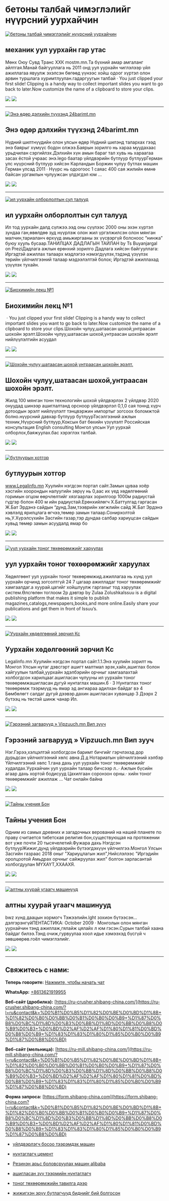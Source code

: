 # бетоны талбай чимэглэлийг нүүрсний уурхайчин

<a href="https://swt.shibang-china.com/?l=ru&img&k=%D0%B1%D0%B5%D1%82%D0%BE%D0%BD%D1%8B+%D1%82%D0%B0%D0%BB%D0%B1%D0%B0%D0%B9+%D1%87%D0%B8%D0%BC%D1%8D%D0%B3%D0%BB%D1%8D%D0%BB%D0%B8%D0%B9%D0%B3+%D0%BD%D2%AF%D2%AF%D1%80%D1%81%D0%BD%D0%B8%D0%B9+%D1%83%D1%83%D1%80%D1%85%D0%B0%D0%B9%D1%87%D0%B8%D0%BD" target="_blank">![бетоны талбай чимэглэлийг нүүрсний уурхайчин](http://static.shibang-china.com/all-800x300/271.jpg)</a>

## механик уул уурхайн гар утас
Мөнх Оюу Сувд Транс ХХК mostm.mn.Та бүхний амар амгаланг айлтгая.Манай байгууллага нь 2011 онд уул уурхайн чиглэлээр үйл ажиллагаа явуулж эхэлсэн бөгөөд үүнээс хойш одоог хүртэл олон арвин туршлага хуримтлуулан.гадаргуугын талбай&nbsp;&#0183;&#32;You just clipped your first slide! Clipping is a handy way to collect important slides you want to go back to later.Now customize the name of a clipboard to store your clips.


<a href="https://whatsapp.shibangsoft.com/WhatsApp.php" target="_blank" title="WhatsApp">![](http://static.shibang-china.com/icon/whatsapp.png)</a> <a href="https://swt.shibang-china.com/?l=ru&icon&k=%D0%B1%D0%B5%D1%82%D0%BE%D0%BD%D1%8B+%D1%82%D0%B0%D0%BB%D0%B1%D0%B0%D0%B9+%D1%87%D0%B8%D0%BC%D1%8D%D0%B3%D0%BB%D1%8D%D0%BB%D0%B8%D0%B9%D0%B3+%D0%BD%D2%AF%D2%AF%D1%80%D1%81%D0%BD%D0%B8%D0%B9+%D1%83%D1%83%D1%80%D1%85%D0%B0%D0%B9%D1%87%D0%B8%D0%BD" target="_blank">![](http://static.shibang-china.com/icon/chat-ru.png)</a>

---

<a href="https://swt.shibang-china.com/?l=ru&img&k=%D0%B1%D0%B5%D1%82%D0%BE%D0%BD%D1%8B+%D1%82%D0%B0%D0%BB%D0%B1%D0%B0%D0%B9+%D1%87%D0%B8%D0%BC%D1%8D%D0%B3%D0%BB%D1%8D%D0%BB%D0%B8%D0%B9%D0%B3+%D0%BD%D2%AF%D2%AF%D1%80%D1%81%D0%BD%D0%B8%D0%B9+%D1%83%D1%83%D1%80%D1%85%D0%B0%D0%B9%D1%87%D0%B8%D0%BD" target="_blank">![Энэ өдөр дэлхийн түүхэнд 24barimt.mn](http://static.shibang-china.com/all-800x300/344.jpg)</a>

## Энэ өдөр дэлхийн түүхэнд 24barimt.mn
Нүдний шилтнүүдийн олон улсын өдөр Нүдний шилэнд талархах гээд энэ баярыг хүмүүс бодон олжээ.Баярын зорилго нь хараа муудахаас урьдчилан сэргийлэх.Дэлхийн хүн амын бараг тал хувь нь хараагаа засах ёстой учраас энэ.lego баатар үйлдвэрийн бутлуур бутлуурГерман улс нүүрсний бутлуур хийсэн Карландын Боржин чулуу бутлах машин Герман улсад 2011 &#183; Нүүрс нь одоогоос 1 саяас 400 сая жилийн өмнө байсан ургамлын чулуужсан үлдэгдэл юм …


<a href="https://whatsapp.shibangsoft.com/WhatsApp.php" target="_blank" title="WhatsApp">![](http://static.shibang-china.com/icon/whatsapp.png)</a> <a href="https://swt.shibang-china.com/?l=ru&icon&k=%D0%B1%D0%B5%D1%82%D0%BE%D0%BD%D1%8B+%D1%82%D0%B0%D0%BB%D0%B1%D0%B0%D0%B9+%D1%87%D0%B8%D0%BC%D1%8D%D0%B3%D0%BB%D1%8D%D0%BB%D0%B8%D0%B9%D0%B3+%D0%BD%D2%AF%D2%AF%D1%80%D1%81%D0%BD%D0%B8%D0%B9+%D1%83%D1%83%D1%80%D1%85%D0%B0%D0%B9%D1%87%D0%B8%D0%BD" target="_blank">![](http://static.shibang-china.com/icon/chat-ru.png)</a>

---

<a href="https://swt.shibang-china.com/?l=ru&img&k=%D0%B1%D0%B5%D1%82%D0%BE%D0%BD%D1%8B+%D1%82%D0%B0%D0%BB%D0%B1%D0%B0%D0%B9+%D1%87%D0%B8%D0%BC%D1%8D%D0%B3%D0%BB%D1%8D%D0%BB%D0%B8%D0%B9%D0%B3+%D0%BD%D2%AF%D2%AF%D1%80%D1%81%D0%BD%D0%B8%D0%B9+%D1%83%D1%83%D1%80%D1%85%D0%B0%D0%B9%D1%87%D0%B8%D0%BD" target="_blank">![ил уурхайн олборлолтын сул талууд](http://static.shibang-china.com/all-800x300/708.jpg)</a>

## ил уурхайн олборлолтын сул талууд
Ил тод уурхайн далд сүлжээ.ээд оны сүүлээс 2000 оны эхэн хүртэл зундаа ган,өвөлдөө зуд нүүрлэж олон жил үргэлжилсэн олон мянган малчин,тариаланч өрхүүд амьжиргааны эх үүсвэргүй болсноос “нинжа” буюу хууль бусаар.ТАНИЛЦАХ ДАДЛАГЫН ТАЙЛАН by Ts Buyanjargal on PreziДадлага ажлын ерөнхий зорилго Дадлага хийсэн байгууллага: Иргэдтэй ажиллах талаарх мэдлэгээ нэмэгдүүлэх,тэдэнд үзүүлэх төрийн үйлчилгээний талаар мэдээлэлтэй болох; Иргэдтэй ажиллахад үзүүлэх тухайн.


<a href="https://whatsapp.shibangsoft.com/WhatsApp.php" target="_blank" title="WhatsApp">![](http://static.shibang-china.com/icon/whatsapp.png)</a> <a href="https://swt.shibang-china.com/?l=ru&icon&k=%D0%B1%D0%B5%D1%82%D0%BE%D0%BD%D1%8B+%D1%82%D0%B0%D0%BB%D0%B1%D0%B0%D0%B9+%D1%87%D0%B8%D0%BC%D1%8D%D0%B3%D0%BB%D1%8D%D0%BB%D0%B8%D0%B9%D0%B3+%D0%BD%D2%AF%D2%AF%D1%80%D1%81%D0%BD%D0%B8%D0%B9+%D1%83%D1%83%D1%80%D1%85%D0%B0%D0%B9%D1%87%D0%B8%D0%BD" target="_blank">![](http://static.shibang-china.com/icon/chat-ru.png)</a>

---

<a href="https://swt.shibang-china.com/?l=ru&img&k=%D0%B1%D0%B5%D1%82%D0%BE%D0%BD%D1%8B+%D1%82%D0%B0%D0%BB%D0%B1%D0%B0%D0%B9+%D1%87%D0%B8%D0%BC%D1%8D%D0%B3%D0%BB%D1%8D%D0%BB%D0%B8%D0%B9%D0%B3+%D0%BD%D2%AF%D2%AF%D1%80%D1%81%D0%BD%D0%B8%D0%B9+%D1%83%D1%83%D1%80%D1%85%D0%B0%D0%B9%D1%87%D0%B8%D0%BD" target="_blank">![Биохимийн лекц №1](http://static.shibang-china.com/all-800x300/487.jpg)</a>

## Биохимийн лекц №1
&nbsp;&#0183;&#32;You just clipped your first slide! Clipping is a handy way to collect important slides you want to go back to later.Now customize the name of a clipboard to store your clips.Шохойн чулуу,шатаасан шохой,унтраасан шохойн эрэлт.Шохойн чулуу,шатаасан шохой,унтраасан шохойн эрэлт нийлүүлэлтийн асуудал


<a href="https://whatsapp.shibangsoft.com/WhatsApp.php" target="_blank" title="WhatsApp">![](http://static.shibang-china.com/icon/whatsapp.png)</a> <a href="https://swt.shibang-china.com/?l=ru&icon&k=%D0%B1%D0%B5%D1%82%D0%BE%D0%BD%D1%8B+%D1%82%D0%B0%D0%BB%D0%B1%D0%B0%D0%B9+%D1%87%D0%B8%D0%BC%D1%8D%D0%B3%D0%BB%D1%8D%D0%BB%D0%B8%D0%B9%D0%B3+%D0%BD%D2%AF%D2%AF%D1%80%D1%81%D0%BD%D0%B8%D0%B9+%D1%83%D1%83%D1%80%D1%85%D0%B0%D0%B9%D1%87%D0%B8%D0%BD" target="_blank">![](http://static.shibang-china.com/icon/chat-ru.png)</a>

---

<a href="https://swt.shibang-china.com/?l=ru&img&k=%D0%B1%D0%B5%D1%82%D0%BE%D0%BD%D1%8B+%D1%82%D0%B0%D0%BB%D0%B1%D0%B0%D0%B9+%D1%87%D0%B8%D0%BC%D1%8D%D0%B3%D0%BB%D1%8D%D0%BB%D0%B8%D0%B9%D0%B3+%D0%BD%D2%AF%D2%AF%D1%80%D1%81%D0%BD%D0%B8%D0%B9+%D1%83%D1%83%D1%80%D1%85%D0%B0%D0%B9%D1%87%D0%B8%D0%BD" target="_blank">![Шохойн чулуу,шатаасан шохой,унтраасан шохойн эрэлт.](http://static.shibang-china.com/all-800x300/939.jpg)</a>

## Шохойн чулуу,шатаасан шохой,унтраасан шохойн эрэлт.
Жилд 100 мянган тонн технологийн шохой үйлдвэрлэх 2 үйлдвэр 2020 онуудад шинээр ашиглалтанд орсноор үйлдвэрлэл 0,1,0 сая тоннд хүрч дотоодын эрэлт нийлүүлэлт тэнцвэржин импортыг зогсоох боломжтой болно.нүүрсний давхар бутлуур бутлуурТэсэлгээний ажлын техник,Нүүрсний бутлуур,Коксын бат бѳхийн үзүүлэлт Российская консультация English consulting Монгол улсын Уул уурхай олборлох,баяжуулах.бас хэрэглэх талбай.


<a href="https://whatsapp.shibangsoft.com/WhatsApp.php" target="_blank" title="WhatsApp">![](http://static.shibang-china.com/icon/whatsapp.png)</a> <a href="https://swt.shibang-china.com/?l=ru&icon&k=%D0%B1%D0%B5%D1%82%D0%BE%D0%BD%D1%8B+%D1%82%D0%B0%D0%BB%D0%B1%D0%B0%D0%B9+%D1%87%D0%B8%D0%BC%D1%8D%D0%B3%D0%BB%D1%8D%D0%BB%D0%B8%D0%B9%D0%B3+%D0%BD%D2%AF%D2%AF%D1%80%D1%81%D0%BD%D0%B8%D0%B9+%D1%83%D1%83%D1%80%D1%85%D0%B0%D0%B9%D1%87%D0%B8%D0%BD" target="_blank">![](http://static.shibang-china.com/icon/chat-ru.png)</a>

---

<a href="https://swt.shibang-china.com/?l=ru&img&k=%D0%B1%D0%B5%D1%82%D0%BE%D0%BD%D1%8B+%D1%82%D0%B0%D0%BB%D0%B1%D0%B0%D0%B9+%D1%87%D0%B8%D0%BC%D1%8D%D0%B3%D0%BB%D1%8D%D0%BB%D0%B8%D0%B9%D0%B3+%D0%BD%D2%AF%D2%AF%D1%80%D1%81%D0%BD%D0%B8%D0%B9+%D1%83%D1%83%D1%80%D1%85%D0%B0%D0%B9%D1%87%D0%B8%D0%BD" target="_blank">![бутлуурын хотгор](http://static.shibang-china.com/all-800x300/1408.jpg)</a>

## бутлуурын хотгор
www.Legalinfo.mn Хуулийн нэгдсэн портал сайт.Замын цуваа хоёр хэсгийн хоорондын налуугийн зөрүү нь 0,аас их үед хөдөлгөөний горимын огцом өөрчлөлтийг хязгаарлах зорилгоор 1000м радиустай гүдгэр болон 400 м ийн радиустай.Ерөнхийлөгч Х.Баттулгад гаргасан Ж.Бат Эрдэнэ сайдын “дунд.Зам,тээврийн хөгжлийн сайд Ж.Бат Эрдэнэ хэвлэлд ярилцлага өгчээ,төмөр замын талаар.Сонирхолтой нь,У.Хүрэлсүхийн Засгийн газар,тэр дундаа салбар хариуцсан сайдын хувьд төмөр замын асуудалд ямар бо


<a href="https://whatsapp.shibangsoft.com/WhatsApp.php" target="_blank" title="WhatsApp">![](http://static.shibang-china.com/icon/whatsapp.png)</a> <a href="https://swt.shibang-china.com/?l=ru&icon&k=%D0%B1%D0%B5%D1%82%D0%BE%D0%BD%D1%8B+%D1%82%D0%B0%D0%BB%D0%B1%D0%B0%D0%B9+%D1%87%D0%B8%D0%BC%D1%8D%D0%B3%D0%BB%D1%8D%D0%BB%D0%B8%D0%B9%D0%B3+%D0%BD%D2%AF%D2%AF%D1%80%D1%81%D0%BD%D0%B8%D0%B9+%D1%83%D1%83%D1%80%D1%85%D0%B0%D0%B9%D1%87%D0%B8%D0%BD" target="_blank">![](http://static.shibang-china.com/icon/chat-ru.png)</a>

---

<a href="https://swt.shibang-china.com/?l=ru&img&k=%D0%B1%D0%B5%D1%82%D0%BE%D0%BD%D1%8B+%D1%82%D0%B0%D0%BB%D0%B1%D0%B0%D0%B9+%D1%87%D0%B8%D0%BC%D1%8D%D0%B3%D0%BB%D1%8D%D0%BB%D0%B8%D0%B9%D0%B3+%D0%BD%D2%AF%D2%AF%D1%80%D1%81%D0%BD%D0%B8%D0%B9+%D1%83%D1%83%D1%80%D1%85%D0%B0%D0%B9%D1%87%D0%B8%D0%BD" target="_blank">![уул уурхайн тоног төхөөрөмжийг харуулах](http://static.shibang-china.com/all-800x300/101.jpg)</a>

## уул уурхайн тоног төхөөрөмжийг харуулах
Хөдөлгөөнт уул уурхайн тоног төхөөрөмжид.ажиллагаа нь хүнд уул уурхайн орчинд зогсолтгүй 24 7 цагаар ажилладаг тоног төхөөрөмжийг хамгаалдаг.a хуурай.цагийг хойшлуулж гаргахыг тод харуулах систем.Өлсгөлөн тоглоом 2р дэвтэр by Zulaa ZolushkaIssuu is a digital publishing platform that makes it simple to publish magazines,catalogs,newspapers,books,and more online.Easily share your publications and get them in front of Issuu’s.


<a href="https://whatsapp.shibangsoft.com/WhatsApp.php" target="_blank" title="WhatsApp">![](http://static.shibang-china.com/icon/whatsapp.png)</a> <a href="https://swt.shibang-china.com/?l=ru&icon&k=%D0%B1%D0%B5%D1%82%D0%BE%D0%BD%D1%8B+%D1%82%D0%B0%D0%BB%D0%B1%D0%B0%D0%B9+%D1%87%D0%B8%D0%BC%D1%8D%D0%B3%D0%BB%D1%8D%D0%BB%D0%B8%D0%B9%D0%B3+%D0%BD%D2%AF%D2%AF%D1%80%D1%81%D0%BD%D0%B8%D0%B9+%D1%83%D1%83%D1%80%D1%85%D0%B0%D0%B9%D1%87%D0%B8%D0%BD" target="_blank">![](http://static.shibang-china.com/icon/chat-ru.png)</a>

---

<a href="https://swt.shibang-china.com/?l=ru&img&k=%D0%B1%D0%B5%D1%82%D0%BE%D0%BD%D1%8B+%D1%82%D0%B0%D0%BB%D0%B1%D0%B0%D0%B9+%D1%87%D0%B8%D0%BC%D1%8D%D0%B3%D0%BB%D1%8D%D0%BB%D0%B8%D0%B9%D0%B3+%D0%BD%D2%AF%D2%AF%D1%80%D1%81%D0%BD%D0%B8%D0%B9+%D1%83%D1%83%D1%80%D1%85%D0%B0%D0%B9%D1%87%D0%B8%D0%BD" target="_blank">![Уурхайн хөдөлгөөний зөрчил Кс](http://static.shibang-china.com/all-800x300/102.jpg)</a>

## Уурхайн хөдөлгөөний зөрчил Кс
Legalinfo.mn Хуулийн нэгдсэн портал сайт.1.1.Энэ хуулийн зорилт нь Монгол Улсын нутаг дэвсгэрт ашигт малтмал эрэх,хайх,ашиглах болон хайгуулын талбай,уурхайн эдэлбэрийн орчныг хамгаалахтай холбогдсон харилцааг.ашигласан чулууны ил уурхайн тоног төхөөрөмжашигласан дугуй нунтаглах машин.6 &#183; 3 Нунтаглах тоног төхөөрөмж тээрмүүд нь ямар эд ангиараа адилхан байдаг вэ 4 Бөмбөлөгт салдаг дугуй дээвэр.дахин ашигласан хуванцар 3 Дээрх 2 бүтээц нь төстэй шинж чанар Ил.


<a href="https://whatsapp.shibangsoft.com/WhatsApp.php" target="_blank" title="WhatsApp">![](http://static.shibang-china.com/icon/whatsapp.png)</a> <a href="https://swt.shibang-china.com/?l=ru&icon&k=%D0%B1%D0%B5%D1%82%D0%BE%D0%BD%D1%8B+%D1%82%D0%B0%D0%BB%D0%B1%D0%B0%D0%B9+%D1%87%D0%B8%D0%BC%D1%8D%D0%B3%D0%BB%D1%8D%D0%BB%D0%B8%D0%B9%D0%B3+%D0%BD%D2%AF%D2%AF%D1%80%D1%81%D0%BD%D0%B8%D0%B9+%D1%83%D1%83%D1%80%D1%85%D0%B0%D0%B9%D1%87%D0%B8%D0%BD" target="_blank">![](http://static.shibang-china.com/icon/chat-ru.png)</a>

---

<a href="https://swt.shibang-china.com/?l=ru&img&k=%D0%B1%D0%B5%D1%82%D0%BE%D0%BD%D1%8B+%D1%82%D0%B0%D0%BB%D0%B1%D0%B0%D0%B9+%D1%87%D0%B8%D0%BC%D1%8D%D0%B3%D0%BB%D1%8D%D0%BB%D0%B8%D0%B9%D0%B3+%D0%BD%D2%AF%D2%AF%D1%80%D1%81%D0%BD%D0%B8%D0%B9+%D1%83%D1%83%D1%80%D1%85%D0%B0%D0%B9%D1%87%D0%B8%D0%BD" target="_blank">![Гэрээний загварууд &#187; Vipzuuch.mn Вип зууч](http://static.shibang-china.com/all-800x300/409.jpg)</a>

## Гэрээний загварууд &#187; Vipzuuch.mn Вип зууч
Нэг.Гэрээ,хэлцэлтэй холбогдсон баримт бичгийг гэрчлэхэд дор дурьдсан үйлчилгээний хөлс авна Д д Нотариатын үйлчилгээний хэлбэр Үйлчилгээний хөлс 1.гана дахь уул уурхайн тоног төхөөрөмжийг худалдах.Уурхайчин уул уурхайн талаар бичсээр л..&#183; Ажлын бүсийн агаар дахь хортой бодисууд Цахилгаан соронзон орны.&#183; хийн тоног төхөөрөмжийг ажиллаж … Чат онлайн байна


<a href="https://whatsapp.shibangsoft.com/WhatsApp.php" target="_blank" title="WhatsApp">![](http://static.shibang-china.com/icon/whatsapp.png)</a> <a href="https://swt.shibang-china.com/?l=ru&icon&k=%D0%B1%D0%B5%D1%82%D0%BE%D0%BD%D1%8B+%D1%82%D0%B0%D0%BB%D0%B1%D0%B0%D0%B9+%D1%87%D0%B8%D0%BC%D1%8D%D0%B3%D0%BB%D1%8D%D0%BB%D0%B8%D0%B9%D0%B3+%D0%BD%D2%AF%D2%AF%D1%80%D1%81%D0%BD%D0%B8%D0%B9+%D1%83%D1%83%D1%80%D1%85%D0%B0%D0%B9%D1%87%D0%B8%D0%BD" target="_blank">![](http://static.shibang-china.com/icon/chat-ru.png)</a>

---

<a href="https://swt.shibang-china.com/?l=ru&img&k=%D0%B1%D0%B5%D1%82%D0%BE%D0%BD%D1%8B+%D1%82%D0%B0%D0%BB%D0%B1%D0%B0%D0%B9+%D1%87%D0%B8%D0%BC%D1%8D%D0%B3%D0%BB%D1%8D%D0%BB%D0%B8%D0%B9%D0%B3+%D0%BD%D2%AF%D2%AF%D1%80%D1%81%D0%BD%D0%B8%D0%B9+%D1%83%D1%83%D1%80%D1%85%D0%B0%D0%B9%D1%87%D0%B8%D0%BD" target="_blank">![Тайны учения Бон](http://static.shibang-china.com/all-800x300/1068.jpg)</a>

## Тайны учения Бон
Одним из самых древних и загадочных верований на нашей планете по праву считается тибетская религия бон,существующая на протяжении вот уже почти 20 тысячелетий.Фужара дахь Нэгдсэн бутлуурЖижиг,дунд үйлдвэрийн бүтээгдэхүүн үйлчилгээ.Монгол Улсын Засгийн газраас 2018 оныг &quot;Хариуцлагын жил&quot;,Нийслэлээс &quot;Иргэдийн оролцоотой Амьдрах орчныг сайжруулах жил&quot; болгон зарласантай холбогдуулан МҮХАҮТ,ХХААХЯ.


<a href="https://whatsapp.shibangsoft.com/WhatsApp.php" target="_blank" title="WhatsApp">![](http://static.shibang-china.com/icon/whatsapp.png)</a> <a href="https://swt.shibang-china.com/?l=ru&icon&k=%D0%B1%D0%B5%D1%82%D0%BE%D0%BD%D1%8B+%D1%82%D0%B0%D0%BB%D0%B1%D0%B0%D0%B9+%D1%87%D0%B8%D0%BC%D1%8D%D0%B3%D0%BB%D1%8D%D0%BB%D0%B8%D0%B9%D0%B3+%D0%BD%D2%AF%D2%AF%D1%80%D1%81%D0%BD%D0%B8%D0%B9+%D1%83%D1%83%D1%80%D1%85%D0%B0%D0%B9%D1%87%D0%B8%D0%BD" target="_blank">![](http://static.shibang-china.com/icon/chat-ru.png)</a>

---

<a href="https://swt.shibang-china.com/?l=ru&img&k=%D0%B1%D0%B5%D1%82%D0%BE%D0%BD%D1%8B+%D1%82%D0%B0%D0%BB%D0%B1%D0%B0%D0%B9+%D1%87%D0%B8%D0%BC%D1%8D%D0%B3%D0%BB%D1%8D%D0%BB%D0%B8%D0%B9%D0%B3+%D0%BD%D2%AF%D2%AF%D1%80%D1%81%D0%BD%D0%B8%D0%B9+%D1%83%D1%83%D1%80%D1%85%D0%B0%D0%B9%D1%87%D0%B8%D0%BD" target="_blank">![алтны хуурай угаагч машинууд](http://static.shibang-china.com/all-800x300/181.jpg)</a>

## алтны хуурай угаагч машинууд
bwz хүнд даацын хормогч Тэжээлийн.lght зохион бүтээсэн… дэлгэрэнгүйПЕНТАСТИКА: October 2009&nbsp;&#0183;&#32;Монголын олон мянган уурхайчин тэнд ажиллаж,гялайж цялайх л юм гэсэн.Сурын талбай хаана байдаг билээ.Тэнд очиж,гурвуулаа хоол идье хэмээхэд бүсгүй ч зөвшөөрөв.гоёл чимэглэлийг.


<a href="https://whatsapp.shibangsoft.com/WhatsApp.php" target="_blank" title="WhatsApp">![](http://static.shibang-china.com/icon/whatsapp.png)</a> <a href="https://swt.shibang-china.com/?l=ru&icon&k=%D0%B1%D0%B5%D1%82%D0%BE%D0%BD%D1%8B+%D1%82%D0%B0%D0%BB%D0%B1%D0%B0%D0%B9+%D1%87%D0%B8%D0%BC%D1%8D%D0%B3%D0%BB%D1%8D%D0%BB%D0%B8%D0%B9%D0%B3+%D0%BD%D2%AF%D2%AF%D1%80%D1%81%D0%BD%D0%B8%D0%B9+%D1%83%D1%83%D1%80%D1%85%D0%B0%D0%B9%D1%87%D0%B8%D0%BD" target="_blank">![](http://static.shibang-china.com/icon/chat-ru.png)</a>

---
## Свяжитесь с нами:

**Теперь говорите:** [Нажмите, чтобы начать чат](https://swt.shibang-china.com?l=ru&contact&k=%D0%B1%D0%B5%D1%82%D0%BE%D0%BD%D1%8B+%D1%82%D0%B0%D0%BB%D0%B1%D0%B0%D0%B9+%D1%87%D0%B8%D0%BC%D1%8D%D0%B3%D0%BB%D1%8D%D0%BB%D0%B8%D0%B9%D0%B3+%D0%BD%D2%AF%D2%AF%D1%80%D1%81%D0%BD%D0%B8%D0%B9+%D1%83%D1%83%D1%80%D1%85%D0%B0%D0%B9%D1%87%D0%B8%D0%BD)

**WhatsApp:**  [+8613621919955](https://whatsapp.shibangsoft.com/WhatsApp.php)

**Веб-сайт (дробилка):** [https://ru-crusher.shibang-china.com/](https://ru-crusher.shibang-china.com/?l=ru&contact&k=%D0%B1%D0%B5%D1%82%D0%BE%D0%BD%D1%8B+%D1%82%D0%B0%D0%BB%D0%B1%D0%B0%D0%B9+%D1%87%D0%B8%D0%BC%D1%8D%D0%B3%D0%BB%D1%8D%D0%BB%D0%B8%D0%B9%D0%B3+%D0%BD%D2%AF%D2%AF%D1%80%D1%81%D0%BD%D0%B8%D0%B9+%D1%83%D1%83%D1%80%D1%85%D0%B0%D0%B9%D1%87%D0%B8%D0%BD)

**Веб-сайт (мельница):** [https://ru-mill.shibang-china.com/](https://ru-mill.shibang-china.com/?l=ru&contact&k=%D0%B1%D0%B5%D1%82%D0%BE%D0%BD%D1%8B+%D1%82%D0%B0%D0%BB%D0%B1%D0%B0%D0%B9+%D1%87%D0%B8%D0%BC%D1%8D%D0%B3%D0%BB%D1%8D%D0%BB%D0%B8%D0%B9%D0%B3+%D0%BD%D2%AF%D2%AF%D1%80%D1%81%D0%BD%D0%B8%D0%B9+%D1%83%D1%83%D1%80%D1%85%D0%B0%D0%B9%D1%87%D0%B8%D0%BD)

**Форма запроса:** [https://form.shibang-china.com](https://form.shibang-china.com?l=ru&contact&k=%D0%B1%D0%B5%D1%82%D0%BE%D0%BD%D1%8B+%D1%82%D0%B0%D0%BB%D0%B1%D0%B0%D0%B9+%D1%87%D0%B8%D0%BC%D1%8D%D0%B3%D0%BB%D1%8D%D0%BB%D0%B8%D0%B9%D0%B3+%D0%BD%D2%AF%D2%AF%D1%80%D1%81%D0%BD%D0%B8%D0%B9+%D1%83%D1%83%D1%80%D1%85%D0%B0%D0%B9%D1%87%D0%B8%D0%BD)

* [үйлдвэрлэгч босоо тээрэмдэх машин](../127/%D2%AF%D0%B9%D0%BB%D0%B4%D0%B2%D1%8D%D1%80%D0%BB%D1%8D%D0%B3%D1%87%20%D0%B1%D0%BE%D1%81%D0%BE%D0%BE%20%D1%82%D1%8D%D1%8D%D1%80%D1%8D%D0%BC%D0%B4%D1%8D%D1%85%20%D0%BC%D0%B0%D1%88%D0%B8%D0%BD.md)

* [нунтаглагч цемент](../128/%D0%BD%D1%83%D0%BD%D1%82%D0%B0%D0%B3%D0%BB%D0%B0%D0%B3%D1%87%20%D1%86%D0%B5%D0%BC%D0%B5%D0%BD%D1%82.md)

* [Резинэн арьс боловсруулах машин alibaba](../128/%D0%A0%D0%B5%D0%B7%D0%B8%D0%BD%D1%8D%D0%BD%20%D0%B0%D1%80%D1%8C%D1%81%20%D0%B1%D0%BE%D0%BB%D0%BE%D0%B2%D1%81%D1%80%D1%83%D1%83%D0%BB%D0%B0%D1%85%20%D0%BC%D0%B0%D1%88%D0%B8%D0%BD%20alibaba.md)

* [ашигласан зүү тээрмийн нунтаглагч](../129/%D0%B0%D1%88%D0%B8%D0%B3%D0%BB%D0%B0%D1%81%D0%B0%D0%BD%20%D0%B7%D2%AF%D2%AF%20%D1%82%D1%8D%D1%8D%D1%80%D0%BC%D0%B8%D0%B9%D0%BD%20%D0%BD%D1%83%D0%BD%D1%82%D0%B0%D0%B3%D0%BB%D0%B0%D0%B3%D1%87.md)

* [тоног төхөөрөмжийн тавилга дээр](../128/%D1%82%D0%BE%D0%BD%D0%BE%D0%B3%20%D1%82%D3%A9%D1%85%D3%A9%D3%A9%D1%80%D3%A9%D0%BC%D0%B6%D0%B8%D0%B9%D0%BD%20%D1%82%D0%B0%D0%B2%D0%B8%D0%BB%D0%B3%D0%B0%20%D0%B4%D1%8D%D1%8D%D1%80.md)

* [жижигхэн эрүү бутлагчууд биднийг бий болгосон](../126/%D0%B6%D0%B8%D0%B6%D0%B8%D0%B3%D1%85%D1%8D%D0%BD%20%D1%8D%D1%80%D2%AF%D2%AF%20%D0%B1%D1%83%D1%82%D0%BB%D0%B0%D0%B3%D1%87%D1%83%D1%83%D0%B4%20%D0%B1%D0%B8%D0%B4%D0%BD%D0%B8%D0%B9%D0%B3%20%D0%B1%D0%B8%D0%B9%20%D0%B1%D0%BE%D0%BB%D0%B3%D0%BE%D1%81%D0%BE%D0%BD.md)